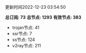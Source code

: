 更新时间2022-12-23 03:54:50

**总订阅: 73**
**总节点: 1293**
**有效节点: 383**
- trojan节点: 41
- ssr节点: 7
- ss节点: 124
- v2ray节点: 211
